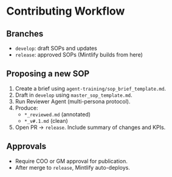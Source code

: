 # Contributing Workflow

## Branches
- `develop`: draft SOPs and updates
- `release`: approved SOPs (Mintlify builds from here)

## Proposing a new SOP
1. Create a brief using `agent-training/sop_brief_template.md`.
2. Draft in `develop` using `master_sop_template.md`.
3. Run Reviewer Agent (multi-persona protocol).
4. Produce:
   - `*_reviewed.md` (annotated)
   - `*_v#.1.md` (clean)
5. Open PR → `release`. Include summary of changes and KPIs.

## Approvals
- Require COO or GM approval for publication.
- After merge to `release`, Mintlify auto-deploys.